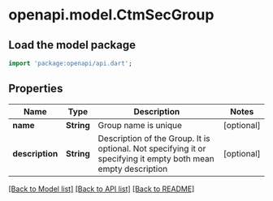 # openapi.model.CtmSecGroup

## Load the model package
```dart
import 'package:openapi/api.dart';
```

## Properties
Name | Type | Description | Notes
------------ | ------------- | ------------- | -------------
**name** | **String** | Group name is unique | [optional] 
**description** | **String** | Description of the Group. It is optional. Not specifying it or specifying it empty both mean empty description | [optional] 

[[Back to Model list]](../README.md#documentation-for-models) [[Back to API list]](../README.md#documentation-for-api-endpoints) [[Back to README]](../README.md)


